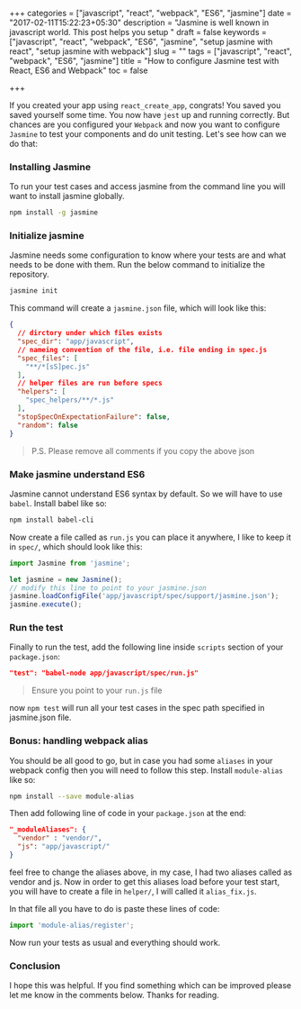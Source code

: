 +++
categories = ["javascript", "react", "webpack", "ES6", "jasmine"]
date = "2017-02-11T15:22:23+05:30"
description = "Jasmine is well known in javascript world. This post helps you setup "
draft = false
keywords = ["javascript", "react", "webpack", "ES6", "jasmine", "setup jasmine with react", "setup jasmine with webpack"]
slug = ""
tags = ["javascript", "react", "webpack", "ES6", "jasmine"]
title = "How to configure Jasmine test with React, ES6 and Webpack"
toc = false

+++

If you created your app using `react_create_app`, congrats! You saved you saved yourself some time. You now have `jest` up and running correctly. But chances are you configured your `Webpack` and now you want to configure `Jasmine` to test your components and do unit testing. Let's see how can we do that:

### Installing Jasmine

To run your test cases and access jasmine from the command line you will want to install jasmine globally.

```bash
npm install -g jasmine
```

### Initialize jasmine

Jasmine needs some configuration to know where your tests are and what needs to be done with them. Run the below command to initialize the repository.

```bash
jasmine init
```
This command will create a `jasmine.json` file, which will look like this:

```json
{
  // dirctory under which files exists
  "spec_dir": "app/javascript",
  // nameing convention of the file, i.e. file ending in spec.js
  "spec_files": [
    "**/*[sS]pec.js"
  ],
  // helper files are run before specs
  "helpers": [
    "spec_helpers/**/*.js"
  ],
  "stopSpecOnExpectationFailure": false,
  "random": false
}
```

> P.S. Please remove all comments if you copy the above json


### Make jasmine understand ES6

Jasmine cannot understand ES6 syntax by default. So we will have to use `babel`. Install babel like so:

```bash
npm install babel-cli
```

Now create a file called as `run.js` you can place it anywhere, I like to keep it in `spec/`, which should look like this:

```javascript
import Jasmine from 'jasmine';

let jasmine = new Jasmine();
// modify this line to point to your jasmine.json
jasmine.loadConfigFile('app/javascript/spec/support/jasmine.json');
jasmine.execute();
```


### Run the test

Finally to run the test, add the following line inside `scripts` section of your `package.json`:

```json
"test": "babel-node app/javascript/spec/run.js"
```

> Ensure you point to your `run.js` file

now `npm test` will run all your test cases in the spec path specified in jasmine.json file.

### Bonus: handling webpack alias

You should be all good to go, but in case you had some `aliases` in your webpack config then you will need to follow this step. Install `module-alias` like so:

```bash
npm install --save module-alias
```

Then add following line of code in your `package.json` at the end:

```json
"_moduleAliases": {
  "vendor" : "vendor/",
  "js": "app/javascript/"
}
```

feel free to change the aliases above, in my case, I had two aliases called as vendor and js. Now in order to get this aliases load before your test start, you will have to create a file in `helper/`, I will called it `alias_fix.js`.

In that file all you have to do is paste these lines of code:
```javascript
import 'module-alias/register';
```

Now run your tests as usual and everything should work.

### Conclusion

I hope this was helpful. If you find something which can be improved please let me know in the comments below. Thanks for reading.
